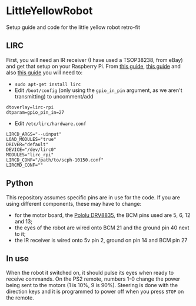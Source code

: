 # LittleYellowRobot
Setup guide and code for the little yellow robot retro-fit

## LIRC
First, you will need an IR receiver (I have used a TSOP38238, from eBay) and get that setup on your Raspberry Pi. From [this guide](https://www.hackster.io/duculete/ir-remote-with-raspberry-pi-d5cf5f), [this guide](http://filter-failure.eu/2015/11/raspberry-pi-2-lirc-with-an-active-low-ir-receiver-with-raspbian-jessie/) and also [this guide](http://ozzmaker.com/how-to-control-the-gpio-on-a-raspberry-pi-with-an-ir-remote/) you will need to:
- `sudo apt-get install lirc`
- Edit `/boot/config` (only using the `gpio_in_pin` argument, as we aren't transmitting) to uncomment/add
```
dtoverlay=lirc-rpi
dtparam=gpio_pin_in=27
```
- Edit `/etc/lirc/hardware.conf`
```
LIRCD_ARGS="--uinput"
LOAD_MODULES="true"
DRIVER="default"
DEVICE="/dev/lirc0"
MODULES="lirc_rpi"
LIRCD_CONF="/path/to/scph-10150.conf"
LIRCMD_CONF=""
```

## Python
This repository assumes specific pins are in use for the code. If you are using different components, these may have to change:
- for the motor board, the [Pololu DRV8835](https://www.pololu.com/product/2753), the BCM pins used are 5, 6, 12 and 13;
- the eyes of the robot are wired onto BCM 21 and the ground pin 40 next to it;
- the IR receiver is wired onto 5v pin 2, ground on pin 14 and BCM pin 27

## In use
When the robot it switched on, it should pulse its eyes when ready to receive commands.
On the PS2 remote, numbers 1-0 change the power being sent to the motors (1 is 10%, 9 is 90%). Steering is done with the direction keys and it is programmed to power off when you press `STOP` on the remote. 

